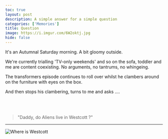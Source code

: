```yaml
---
toc: true
layout: post
description: A simple answer for a simple question
categories: ['Memories']
title: Question
image: https://i.imgur.com/6W2oktj.jpg
hide: false
---
```


It's an Autumnal Saturday morning. A bit gloomy outside.

We're currently trialling 'TV-only weekends' and so on the sofa, toddler and me are content coexisting. No arguments, no tantrums, no whingeing.

The transformers episode continues to roll over whilst he clambers around on the furniture with eyes on the box.

And then stops his clambering, turns to me and asks ....
<br><br><br><br>
> "Daddy, do Aliens live in Westcott ?"

<hr>

![Where is Westcott](https://i.imgur.com/8Pwbycv.png)

